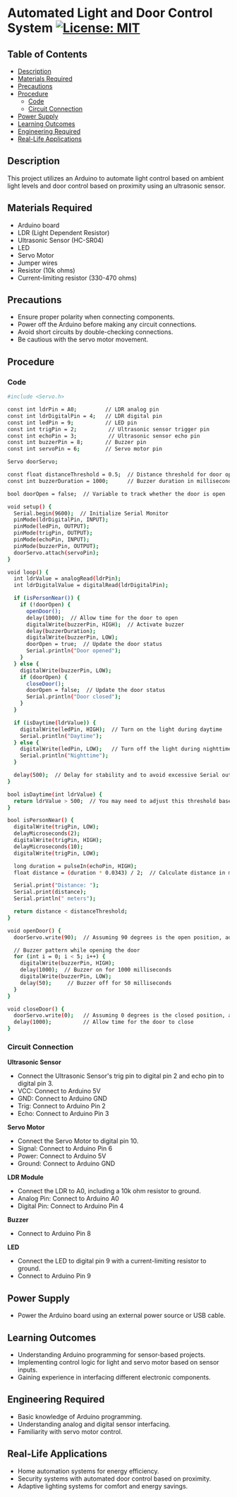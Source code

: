 
# Automated Light and Door Control System [![License: MIT](https://img.shields.io/badge/License-MIT-yellow.svg)](https://opensource.org/licenses/MIT)


## Table of Contents

  - [Description](#description)
  - [Materials Required](#materials-required)
  - [Precautions](#precautions)
  - [Procedure](#procedure)
    - [Code](#code)
    - [Circuit Connection](#circuit-connection)
  - [Power Supply](#power-supply)
  - [Learning Outcomes](#learning-outcomes)
  - [Engineering Required](#engineering-required)
  - [Real-Life Applications](#real-life-applications)


## Description

This project utilizes an Arduino to automate light control based on ambient light levels and door control based on proximity using an ultrasonic sensor.

## Materials Required

- Arduino board
- LDR (Light Dependent Resistor)
- Ultrasonic Sensor (HC-SR04)
- LED
- Servo Motor
- Jumper wires
- Resistor (10k ohms)
- Current-limiting resistor (330-470 ohms)

## Precautions

- Ensure proper polarity when connecting components.
- Power off the Arduino before making any circuit connections.
- Avoid short circuits by double-checking connections.
- Be cautious with the servo motor movement.

## Procedure

### Code

```bash
#include <Servo.h>

const int ldrPin = A0;         // LDR analog pin
const int ldrDigitalPin = 4;   // LDR digital pin
const int ledPin = 9;          // LED pin
const int trigPin = 2;          // Ultrasonic sensor trigger pin
const int echoPin = 3;          // Ultrasonic sensor echo pin
const int buzzerPin = 8;       // Buzzer pin
const int servoPin = 6;        // Servo motor pin

Servo doorServo;

const float distanceThreshold = 0.5;  // Distance threshold for door opening in meters
const int buzzerDuration = 1000;      // Buzzer duration in milliseconds

bool doorOpen = false;  // Variable to track whether the door is open

void setup() {
  Serial.begin(9600);  // Initialize Serial Monitor
  pinMode(ldrDigitalPin, INPUT);
  pinMode(ledPin, OUTPUT);
  pinMode(trigPin, OUTPUT);
  pinMode(echoPin, INPUT);
  pinMode(buzzerPin, OUTPUT);
  doorServo.attach(servoPin);
}

void loop() {
  int ldrValue = analogRead(ldrPin);
  int ldrDigitalValue = digitalRead(ldrDigitalPin);

  if (isPersonNear()) {
    if (!doorOpen) {
      openDoor();
      delay(1000);  // Allow time for the door to open
      digitalWrite(buzzerPin, HIGH);  // Activate buzzer
      delay(buzzerDuration);
      digitalWrite(buzzerPin, LOW);
      doorOpen = true;  // Update the door status
      Serial.println("Door opened");
    }
  } else {
    digitalWrite(buzzerPin, LOW);
    if (doorOpen) {
      closeDoor();
      doorOpen = false;  // Update the door status
      Serial.println("Door closed");
    }
  }

  if (isDaytime(ldrValue)) {
    digitalWrite(ledPin, HIGH);  // Turn on the light during daytime
    Serial.println("Daytime");
  } else {
    digitalWrite(ledPin, LOW);   // Turn off the light during nighttime
    Serial.println("Nighttime");
  }

  delay(500);  // Delay for stability and to avoid excessive Serial output
}

bool isDaytime(int ldrValue) {
  return ldrValue > 500;  // You may need to adjust this threshold based on your environment
}

bool isPersonNear() {
  digitalWrite(trigPin, LOW);
  delayMicroseconds(2);
  digitalWrite(trigPin, HIGH);
  delayMicroseconds(10);
  digitalWrite(trigPin, LOW);

  long duration = pulseIn(echoPin, HIGH);
  float distance = (duration * 0.0343) / 2;  // Calculate distance in meters

  Serial.print("Distance: ");
  Serial.print(distance);
  Serial.println(" meters");

  return distance < distanceThreshold;
}

void openDoor() {
  doorServo.write(90);  // Assuming 90 degrees is the open position, adjust as needed

  // Buzzer pattern while opening the door
  for (int i = 0; i < 5; i++) {
    digitalWrite(buzzerPin, HIGH);
    delay(1000);  // Buzzer on for 1000 milliseconds
    digitalWrite(buzzerPin, LOW);
    delay(50);     // Buzzer off for 50 milliseconds
  }
}

void closeDoor() {
  doorServo.write(0);   // Assuming 0 degrees is the closed position, adjust as needed
  delay(1000);          // Allow time for the door to close
}

```

### Circuit Connection

**Ultrasonic Sensor**
- Connect the Ultrasonic Sensor's trig pin to digital pin 2 and echo pin to digital pin 3.
- VCC: Connect to Arduino 5V
- GND: Connect to Arduino GND
- Trig: Connect to Arduino Pin 2
- Echo: Connect to Arduino Pin 3

**Servo Motor**
- Connect the Servo Motor to digital pin 10.
- Signal: Connect to Arduino Pin 6
- Power: Connect to Arduino 5V
- Ground: Connect to Arduino GND

**LDR Module**
- Connect the LDR to A0, including a 10k ohm resistor to ground.
- Analog Pin: Connect to Arduino A0
- Digital Pin: Connect to Arduino Pin 4

**Buzzer**
- Connect to Arduino Pin 8

**LED**
- Connect the LED to digital pin 9 with a current-limiting resistor to ground.
- Connect to Arduino Pin 9

## Power Supply

- Power the Arduino board using an external power source or USB cable.

## Learning Outcomes

- Understanding Arduino programming for sensor-based projects.
- Implementing control logic for light and servo motor based on sensor inputs.
- Gaining experience in interfacing different electronic components.

## Engineering Required

- Basic knowledge of Arduino programming.
- Understanding analog and digital sensor interfacing.
- Familiarity with servo motor control.

## Real-Life Applications

- Home automation systems for energy efficiency.
- Security systems with automated door control based on proximity.
- Adaptive lighting systems for comfort and energy savings.
